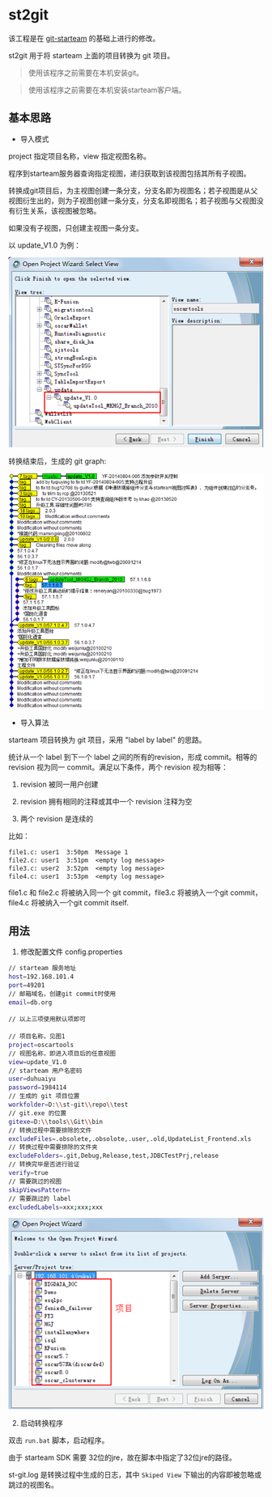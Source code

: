 # st2git 

该工程是在 [git-starteam](https://github.com/planestraveler/git-starteam) 的基础上进行的修改。

st2git 用于将 starteam 上面的项目转换为 git 项目。

> 使用该程序之前需要在本机安装git。

> 使用该程序之前需要在本机安装starteam客户端。

## 基本思路

- 导入模式

project 指定项目名称，view 指定视图名称。

程序到starteam服务器查询指定视图，递归获取到该视图包括其所有子视图。

转换成git项目后，为主视图创建一条分支，分支名即为视图名；若子视图是从父视图衍生出的，则为子视图创建一条分支，分支名即视图名；若子视图与父视图没有衍生关系，该视图被忽略。

如果没有子视图，只创建主视图一条分支。

以 update_V1.0 为例：

![](image/st-view.png)

转换结束后，生成的 git graph:

![](image/git-graph.png)

- 导入算法

starteam 项目转换为 git 项目，采用 "label by label" 的思路。

统计从一个 label 到下一个 label 之间的所有的revision，形成 commit。相等的 revision 视为同一 commit。满足以下条件，两个 revision 视为相等：

1. revision 被同一用户创建

2. revision 拥有相同的注释或其中一个 revision 注释为空

3. 两个 revision 是连续的

比如：

```
file1.c: user1  3:50pm  Message 1
file2.c: user1  3:51pm  <empty log message>
file3.c: user2  3:52pm  <empty log message>
file4.c: user1  3:53pm  <empty log message>
```

file1.c 和 file2.c 将被纳入同一个 git commit，file3.c 将被纳入一个git commit， file4.c 将被纳入一个git commit
itself. 

## 用法

1. 修改配置文件 config.properties

```sh
// starteam 服务地址
host=192.168.101.4 
port=49201
// 邮箱域名，创建git commit时使用
email=db.org

// 以上三项使用默认项即可

// 项目名称，见图1
project=oscartools
// 视图名称，即进入项目后的任意视图
view=update_V1.0
// starteam 用户名密码
user=duhuaiyu
password=1984114
// 生成的 git 项目位置
workfolder=D:\\st-git\\repo\\test
// git.exe 的位置
gitexe=D:\\tools\\Git\\bin
// 转换过程中需要排除的文件
excludeFiles=.obsolete,.obsolote,.user,.old,UpdateList_Frontend.xls
// 转换过程中需要排除的文件夹
excludeFolders=.git,Debug,Release,test,JDBCTestPrj,release
// 转换完毕是否进行验证
verify=true
// 需要跳过的视图
skipViewsPattern=
// 需要跳过的 label
excludedLabels=xxx;xxx;xxx
```

![图1 starteam上的项目](image/st-project.png)

2. 启动转换程序

双击 `run.bat` 脚本，启动程序。

由于 starteam SDK 需要 32位的jre，故在脚本中指定了32位jre的路径。

st-git.log 是转换过程中生成的日志，其中 `Skiped View` 下输出的内容即被忽略或跳过的视图名。